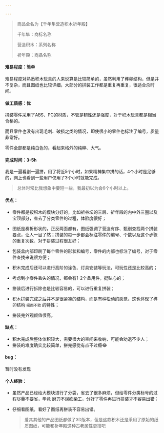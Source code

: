 ```yaml
---

---
```


> 商品全名为【千年隼营造积木祈年殿】
>
> 千年隼：商标名称
>
> 营造积木：系列名称
>
> 祈年殿：商品名称



#### 难易程度：简单

难易程度对熟悉积木玩具的人来说算是比较简单的，虽然利用了榫卯结构，但是并不复杂，而且图纸也比较详细，大部分的拼装工作都是重复再重复，很适合杀时间。



#### 做工质感：优

拼装零件采用了ABS、PC的材质，不管是韧性还是强度，对于积木玩具都是相当合格的。

而且零件也没有出现毛刺、破损之类的情况，即使很小的零件也标注了编号，质量非常好。

零件全部都是纯白色的，看起来格外的纯粹、大气。



#### 完成时间：3-5h

我是一遍看剧一遍拼，用了将近5个小时，如果精神集中拼的话，4个小时是足够的，网上也看到一些用户仅用了3个小时就能完成。

> 总体时常比我想象中要短一些，我最初以为会6个小时以上。



#### 优点：

- 零件都是按积木的模块分好的，比如祈谷坛的三层、祈年殿的内中外三圈以及宝顶部分，省去了分类零件的过程，体验度很好；

- 图纸是奏折形状的，正反两面都有，图纸强调了营造有序、甄别查找两个拼装要点，让人一目了然；拼装的每一步都会标注零件的编号、个数以及这个步骤的重复次数，对于拼装过程很友好；

- 包装盒内部印刷了每个零件的形状和编号，零件的内部也标注了编号，对于零件查找来说很方便；

- 积木完成后还可以进行高阶的涂色、灯具安装等玩法，可玩性还是比较高的；

- 考虑到小零件丢失的情况，都会有1-2个备用件，挺贴心的；

- 拼装后进行拆除也是比较容易的，可以进行重复拼装；

- 积木拼装完成之后并不是很紧凑的结构，而是有种松动的感觉，这也体现了榫卯结构 `摇而不散` 的特性；

- 拼装完外观颜值很高。

  

#### 缺点：

- 积木完成后整体体积较大，需要很大的空间来收纳，可能会劝退不少人；
- 拼装的难度确实比较简单，拼完感觉有点不过瘾😂



#### bug：

暂时没有发现

  

#### 个人经验：

- 虽然产品已经给大模块进行了分袋，省去了很多麻烦，但给零件分类标号的过程尽量不要省，毕竟 磨刀不误砍柴工，分好了零件再进行拼装才不容易出错；

- 仔细看图纸，看好了图纸再拼装不容易出错。

  > 爱其其他的产品图纸都做了3D版本，但是这款积木还是采用了原始的纸质图纸，可能和祈年殿这种古老属性更搭吧

  

  